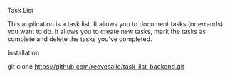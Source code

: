 Task List

This application is a task list. It allows you to document tasks (or errands) you want to do. It allows you to create new tasks, mark the tasks as complete and delete the tasks you've completed. 

Installation

git clone https://github.com/reevesalic/task_list_backend.git



